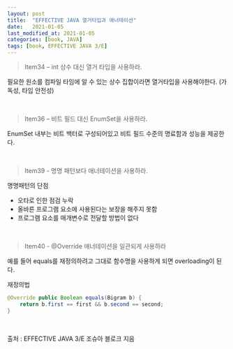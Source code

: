 ```yaml
---
layout: post
title:  "EFFECTIVE JAVA 열거타입과 애너테이션"
date:   2021-01-05
last_modified_at: 2021-01-05
categories: [book, JAVA]
tags: [book, EFFECTIVE JAVA 3/E]
---
```


>Item34 – int 상수 대신 열거 타입을 사용하라.

필요한 원소를 컴파일 타임에 알 수 있는 상수 집합이라면 열거타입을 사용해야한다. (가독성, 타입 안전성)

<br/>

>Item36 – 비트 필드 대신 EnumSet을 사용하라.  

EnumSet 내부는 비트 백터로 구성되어있고 비트 필드 수준의 명료함과 성능을 제공한다. 

<br/>

>Item39 - 명명 패턴보다 애너테이션을 사용하라.  

명명패턴의 단점

- 오타로 인한 점검 누락
- 올바른 프로그램 요소에 사용된다는 보장을 해주지 못함
- 프로그램 요소를 매개변수로 전달할 방법이 없다 

<br/>

>Item40 - @Override 애너테이션을 일관되게 사용하라

예를 들어 equals를 재정의하려고 그대로 함수명을 사용하게 되면 overloading이 된다.

재정의법
```java
@Override public Boolean equals(Bigram b) {
	return b.first == first && b.second == second;
}
```

<br/>

출처 : EFFECTIVE JAVA 3/E 조슈아 블로크 지음

<br/>